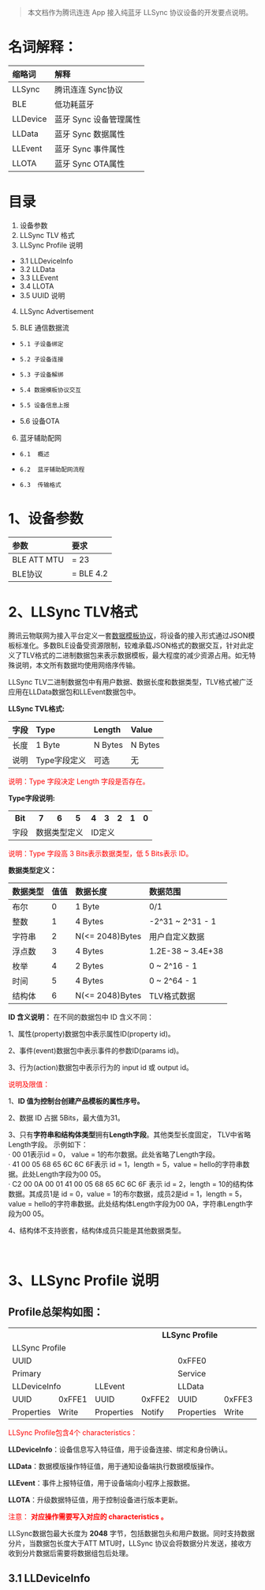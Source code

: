 > 本文档作为腾讯连连 App 接入纯蓝牙 LLSync 协议设备的开发要点说明。

# 名词解释：

| 缩略词 | 解释 |
|:----|:----|
| LLSync | 腾讯连连 Sync协议 |
| BLE | 低功耗蓝牙 |
| LLDevice | 蓝牙 Sync 设备管理属性 |
| LLData | 蓝牙 Sync 数据属性 |
| LLEvent | 蓝牙 Sync 事件属性 |
| LLOTA | 蓝牙 Sync OTA属性 |


# 目录

1. 设备参数
2. LLSync TLV 格式
3. LLSync Profile 说明    
- 3.1 LLDeviceInfo 
- 3.2 LLData
- 3.3 LLEvent
- 3.4 LLOTA
- 3.5 UUID 说明    

4.  LLSync Advertisement

5.  BLE 通信数据流 

-     5.1 子设备绑定 
-     5.2 子设备连接 
-     5.3 子设备解绑  
-     5.4 数据模板协议交互 
-     5.5 设备信息上报    
-    5.6 设备OTA   


6. 蓝牙辅助配网

-     6.1  概述
-     6.2  蓝牙辅助配网流程
-     6.3  传输格式

# 1、设备参数

| 参数 | 要求 |
|:----|:----|
| BLE ATT MTU | = 23 |
| BLE协议 | = BLE 4.2 |


# 2、LLSync TLV格式

   腾讯云物联网为接入平台定义一套[数据模板协议](https://cloud.tencent.com/document/product/1081/34916)，将设备的接入形式通过JSON模板标准化。多数BLE设备受资源限制，较难承载JSON格式的数据交互，针对此定义了TLV格式的二进制数据包来表示数据模板，最大程度的减少资源占用。如无特殊说明，本文所有数据均使用网络序传输。

   LLSync TLV二进制数据包中有用户数据、数据长度和数据类型，TLV格式被广泛应用在LLData数据包和LLEvent数据包中。

   **LLSync TVL格式:**

| 字段 | Type | Length | Value |
|:----|:----|:----|:----|
| 长度 | 1 Byte | N Bytes | N Bytes |
| 说明 | Type字段定义 | 可选 | 无 |


<font color = red>说明：Type 字段决定 Length 字段是否存在。</font>

 **Type字段说明:**

<table>
  <tr>
    <th class="align-left">Bit</th>
    <th class="align-left">7</th>
    <th class="align-left">6</th>
    <th class="align-left">5</th>
    <th class="align-left">4</th>
    <th class="align-left">3</th>
    <th class="align-left">2</th>
    <th class="align-left">1</th>
    <th class="align-left">0</th>
  </tr>
  <tr>
    <td>字段</td>
    <td colspan="3">数据类型定义</td>
    <td colspan="5">ID定义</td>
  </tr>
</table>


<font color = red>说明：Type 字段高 3 Bits表示数据类型，低 5 Bits表示 ID。</font>

 **数据类型定义：**

| 数据类型 | 值值 | 数据长度 | 数据范围 |
|:----|:----|:----|:----|
| 布尔 | 0 | 1 Byte | 0/1 |
| 整数 | 1 | 4 Bytes | -2^31 ~ 2^31 - 1 |
| 字符串 | 2 | N(<= 2048)Bytes | 用户自定义数据 |
| 浮点数 | 3 | 4 Bytes | 1.2E-38 ~ 3.4E+38 |
| 枚举 | 4 | 2 Bytes | 0 ~ 2^16 - 1 |
| 时间 | 5 | 4 Bytes | 0 ~ 2^64 - 1 |
| 结构体 | 6 | N(<= 2048)Bytes | TLV格式数据 |


**ID 含义说明：**
 在不同的数据包中 ID 含义不同：

  1、属性(property)数据包中表示属性ID(property id)。      
  
   2、事件(event)数据包中表示事件的参数ID(params id)。      
   
  3、行为(action)数据包中表示行为的 input id 或 output id。

<font color = red> 说明及限值：</font>
   
   1、**ID 值为控制台创建产品模板的属性序号。**   
   
   2、数据 ID 占据 5Bits，最大值为31。   
   
   3、只有**字符串和结构体类型**拥有**Length字段**。其他类型长度固定， TLV中省略Length字段。     示例如下：            
      · 00 01表示id = 0， value = 1的布尔数据。此处省略了Length字段。   
      · 41 00 05 68 65 6C 6C 6F表示 id = 1，length = 5，value = hello的字符串数据。此处Length字段为00 05。   
      · C2 00 0A 00 01 41 00 05 68 65 6C 6C 6F 表示 id = 2，length = 10的结构体数据。其成员1是 id = 0，value = 1的布尔数据，成员2是id = 1，length = 5，value = hello的字符串数据。此处结构体Length字段为00 0A，字符串Length字段为00 05。    
   
   4、结构体不支持嵌套，结构体成员只能是其他数据类型。     

​

#  3、LLSync Profile 说明

##        Profile总架构如图：

<table>
  <tr>
    <th colspan="8" class="align-center">LLSync Profile</th>
  </tr>
  <tr>
    <td colspan="8">LLSync Profile</td>
  </tr>
  <tr>
    <td colspan="4">UUID</td>
    <td colspan="4">0xFFE0</td>
  </tr>
  <tr>
    <td colspan="4">Primary</td>
    <td colspan="4">Service</td>
  </tr>
  <tr>
    <td colspan="2">LLDeviceInfo</td>
    <td colspan="2">LLEvent</td>
    <td colspan="2">LLData</td>
    <td colspan="2">LLOTA</td>
  </tr>
  <tr>
    <td>UUID</td>
    <td>0xFFE1</td>
    <td>UUID</td>
    <td>0xFFE2</td>
    <td>UUID</td>
    <td>0xFFE3</td>
    <td>UUID</td>
    <td>0xFFE3</td>
  </tr>
  <tr>
    <td>Properties</td>
    <td>Write</td>
    <td>Properties</td>
    <td>Notify</td>
    <td>Properties</td>
    <td>Write</td>
    <td>Properties</td>
    <td>WriteWtihNoRsp</td>
  </tr>
</table>   


<font color = red> LLSync Profile包含4个 characteristics：</font>

**LLDeviceInfo**：设备信息写入特征值，用于设备连接、绑定和身份确认。

**LLData**：数据模版操作特征值，用于通知设备端执行数据模版操作。

**LLEvent**：事件上报特征值，用于设备端向小程序上报数据。

**LLOTA**：升级数据特征值，用于控制设备进行版本更新。

<font color = red> 注意： **对应操作需要写入对应的 characteristics 。**</font>

LLSync数据包最大长度为 **2048** 字节，包括数据包头和用户数据。同时支持数据分片，当数据包长度大于ATT MTU时，LLSync 协议会将数据分片发送，接收方收到分片数据后需要将数据组包后处理。

## 3.1 LLDeviceInfo   


